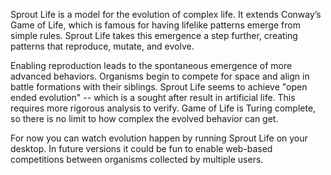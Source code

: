 Sprout Life is a model for the evolution of complex life. It extends Conway’s Game of Life, which is famous for having lifelike patterns emerge from simple rules. Sprout Life takes this emergence a step further, creating patterns that reproduce, mutate, and evolve.

Enabling reproduction leads to the spontaneous emergence of more advanced behaviors. Organisms begin to compete for space and align in battle formations with their siblings. Sprout Life seems to achieve "open ended evolution" -- which is a sought after result in artificial life. This requires more rigorous analysis to verify. Game of Life is Turing complete, so there is no limit to how complex the evolved behavior can get.

For now you can watch evolution happen by running Sprout Life on your desktop. In future versions it could be fun to enable web-based competitions between organisms collected by multiple users.
